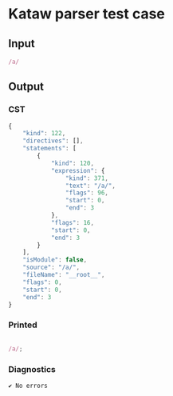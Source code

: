 # Kataw parser test case

## Input

`````js
/a/
`````

## Output

### CST

```javascript
{
    "kind": 122,
    "directives": [],
    "statements": [
        {
            "kind": 120,
            "expression": {
                "kind": 371,
                "text": "/a/",
                "flags": 96,
                "start": 0,
                "end": 3
            },
            "flags": 16,
            "start": 0,
            "end": 3
        }
    ],
    "isModule": false,
    "source": "/a/",
    "fileName": "__root__",
    "flags": 0,
    "start": 0,
    "end": 3
}
```

### Printed

```javascript

/a/;

```

### Diagnostics

```javascript
✔ No errors
```

